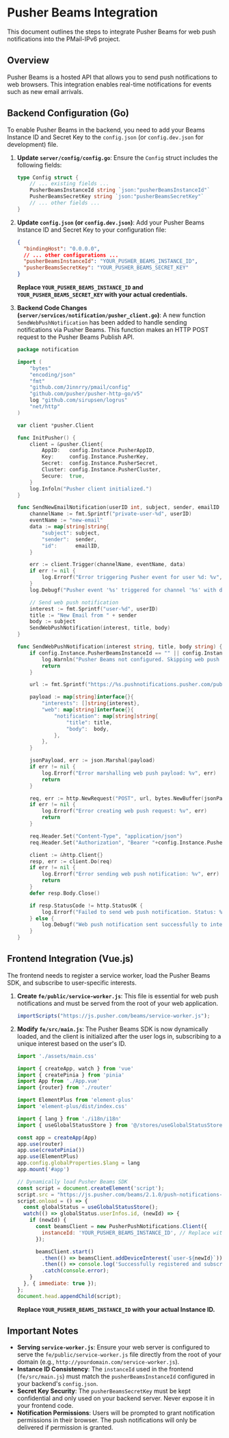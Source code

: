 # Pusher Beams Integration

This document outlines the steps to integrate Pusher Beams for web push notifications into the PMail-IPv6 project.

## Overview

Pusher Beams is a hosted API that allows you to send push notifications to web browsers. This integration enables real-time notifications for events such as new email arrivals.

## Backend Configuration (Go)

To enable Pusher Beams in the backend, you need to add your Beams Instance ID and Secret Key to the `config.json` (or `config.dev.json` for development) file.

1.  **Update `server/config/config.go`**:
    Ensure the `Config` struct includes the following fields:

    ```go
    type Config struct {
        // ... existing fields ...
        PusherBeamsInstanceId string `json:"pusherBeamsInstanceId"`
        PusherBeamsSecretKey string `json:"pusherBeamsSecretKey"`
        // ... other fields ...
    }
    ```

2.  **Update `config.json` (or `config.dev.json`)**:
    Add your Pusher Beams Instance ID and Secret Key to your configuration file:

    ```json
    {
      "bindingHost": "0.0.0.0",
      // ... other configurations ...
      "pusherBeamsInstanceId": "YOUR_PUSHER_BEAMS_INSTANCE_ID",
      "pusherBeamsSecretKey": "YOUR_PUSHER_BEAMS_SECRET_KEY"
    }
    ```
    **Replace `YOUR_PUSHER_BEAMS_INSTANCE_ID` and `YOUR_PUSHER_BEAMS_SECRET_KEY` with your actual credentials.**

3.  **Backend Code Changes (`server/services/notification/pusher_client.go`)**:
    A new function `SendWebPushNotification` has been added to handle sending notifications via Pusher Beams. This function makes an HTTP POST request to the Pusher Beams Publish API.

    ```go
    package notification

    import (
    	"bytes"
    	"encoding/json"
    	"fmt"
    	"github.com/Jinnrry/pmail/config"
    	"github.com/pusher/pusher-http-go/v5"
    	log "github.com/sirupsen/logrus"
    	"net/http"
    )

    var client *pusher.Client

    func InitPusher() {
    	client = &pusher.Client{
    		AppID:   config.Instance.PusherAppID,
    		Key:     config.Instance.PusherKey,
    		Secret:  config.Instance.PusherSecret,
    		Cluster: config.Instance.PusherCluster,
    		Secure:  true,
    	}
    	log.Infoln("Pusher client initialized.")
    }

    func SendNewEmailNotification(userID int, subject, sender, emailID string) {
    	channelName := fmt.Sprintf("private-user-%d", userID)
    	eventName := "new-email"
    	data := map[string]string{
    		"subject": subject,
    		"sender":  sender,
    		"id":      emailID,
    	}

    	err := client.Trigger(channelName, eventName, data)
    	if err != nil {
    		log.Errorf("Error triggering Pusher event for user %d: %v", userID, err)
    	}
    	log.Debugf("Pusher event '%s' triggered for channel '%s' with data: %+v", eventName, channelName, data)

    	// Send web push notification
    	interest := fmt.Sprintf("user-%d", userID)
    	title := "New Email from " + sender
    	body := subject
    	SendWebPushNotification(interest, title, body)
    }

    func SendWebPushNotification(interest string, title, body string) {
    	if config.Instance.PusherBeamsInstanceId == "" || config.Instance.PusherBeamsSecretKey == "" {
    		log.Warnln("Pusher Beams not configured. Skipping web push notification.")
    		return
    	}

    	url := fmt.Sprintf("https://%s.pushnotifications.pusher.com/publish_api/v1/instances/%s/publishes", config.Instance.PusherBeamsInstanceId, config.Instance.PusherBeamsInstanceId)

    	payload := map[string]interface{}{
    		"interests": []string{interest},
    		"web": map[string]interface{}{
    			"notification": map[string]string{
    				"title": title,
    				"body":  body,
    			},
    		},
    	}

    	jsonPayload, err := json.Marshal(payload)
    	if err != nil {
    		log.Errorf("Error marshalling web push payload: %v", err)
    		return
    	}

    	req, err := http.NewRequest("POST", url, bytes.NewBuffer(jsonPayload))
    	if err != nil {
    		log.Errorf("Error creating web push request: %v", err)
    		return
    	}

    	req.Header.Set("Content-Type", "application/json")
    	req.Header.Set("Authorization", "Bearer "+config.Instance.PusherBeamsSecretKey)

    	client := &http.Client{}
    	resp, err := client.Do(req)
    	if err != nil {
    		log.Errorf("Error sending web push notification: %v", err)
    		return
    	}
    	defer resp.Body.Close()

    	if resp.StatusCode != http.StatusOK {
    		log.Errorf("Failed to send web push notification. Status: %s", resp.Status)
    	} else {
    		log.Debugf("Web push notification sent successfully to interest '%s'", interest)
    	}
    }
    ```

## Frontend Integration (Vue.js)

The frontend needs to register a service worker, load the Pusher Beams SDK, and subscribe to user-specific interests.

1.  **Create `fe/public/service-worker.js`**:
    This file is essential for web push notifications and must be served from the root of your web application.

    ```javascript
    importScripts("https://js.pusher.com/beams/service-worker.js");
    ```

2.  **Modify `fe/src/main.js`**:
    The Pusher Beams SDK is now dynamically loaded, and the client is initialized after the user logs in, subscribing to a unique interest based on the user's ID.

    ```javascript
    import './assets/main.css'

    import { createApp, watch } from 'vue'
    import { createPinia } from 'pinia'
    import App from './App.vue'
    import {router} from './router'

    import ElementPlus from 'element-plus'
    import 'element-plus/dist/index.css'

    import { lang } from './i18n/i18n'
    import { useGlobalStatusStore } from '@/stores/useGlobalStatusStore'

    const app = createApp(App)
    app.use(router)
    app.use(createPinia())
    app.use(ElementPlus)
    app.config.globalProperties.$lang = lang
    app.mount('#app')

    // Dynamically load Pusher Beams SDK
    const script = document.createElement('script');
    script.src = "https://js.pusher.com/beams/2.1.0/push-notifications-cdn.js";
    script.onload = () => {
      const globalStatus = useGlobalStatusStore();
      watch(() => globalStatus.userInfos.id, (newId) => {
        if (newId) {
          const beamsClient = new PusherPushNotifications.Client({
            instanceId: 'YOUR_PUSHER_BEAMS_INSTANCE_ID', // Replace with your actual instance ID
          });

          beamsClient.start()
            .then(() => beamsClient.addDeviceInterest(`user-${newId}`))
            .then(() => console.log('Successfully registered and subscribed to user interest!'))
            .catch(console.error);
        }
      }, { immediate: true });
    };
    document.head.appendChild(script);
    ```
    **Replace `YOUR_PUSHER_BEAMS_INSTANCE_ID` with your actual Instance ID.**

## Important Notes

*   **Serving `service-worker.js`**: Ensure your web server is configured to serve the `fe/public/service-worker.js` file directly from the root of your domain (e.g., `http://yourdomain.com/service-worker.js`).
*   **Instance ID Consistency**: The `instanceId` used in the frontend (`fe/src/main.js`) must match the `pusherBeamsInstanceId` configured in your backend's `config.json`.
*   **Secret Key Security**: The `pusherBeamsSecretKey` must be kept confidential and only used on your backend server. Never expose it in your frontend code.
*   **Notification Permissions**: Users will be prompted to grant notification permissions in their browser. The push notifications will only be delivered if permission is granted.
